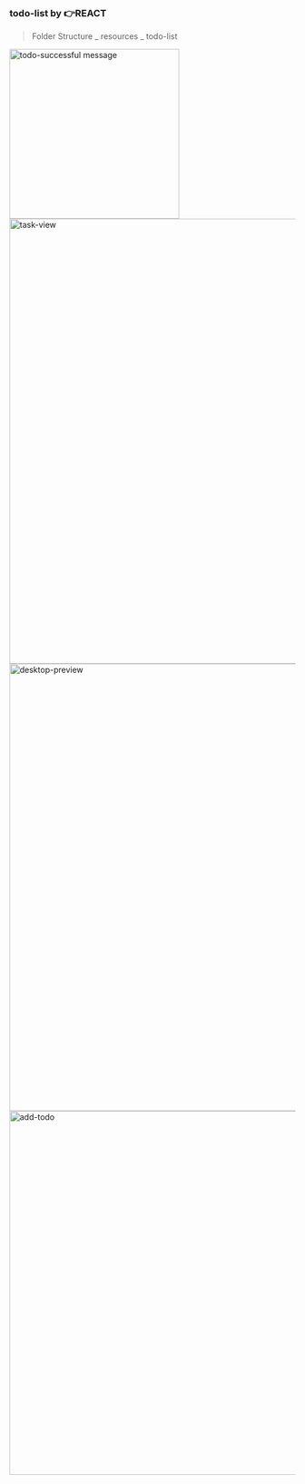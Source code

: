 ### todo-list by :point_right:REACT

>Folder Structure
 _ resources
 _ todo-list


<img width="299" alt="todo-successful message" src="https://github.com/user-attachments/assets/d0c74efb-7cdb-47a6-9fa4-1c6845735eda">
<img width="784" alt="task-view" src="https://github.com/user-attachments/assets/ceb2be1c-2ecd-4935-a571-ca443e94240d">
<img width="788" alt="desktop-preview" src="https://github.com/user-attachments/assets/29dc8081-3d79-4710-9dc1-4fbdad6d3cb2">
<img width="641" alt="add-todo" src="https://github.com/user-attachments/assets/7fcf49c1-1683-4908-8738-9226455c1df7">
